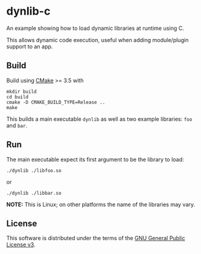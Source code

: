 # dynlib-c

An example showing how to load dynamic libraries at runtime using C.

This allows dynamic code execution, useful when adding module/plugin support to an app.

## Build

Build using [CMake](https://cmake.org/) >= 3.5 with

```
mkdir build
cd build
cmake -D CMAKE_BUILD_TYPE=Release ..
make
```

This builds a main executable `dynlib` as well as two example libraries: `foo` and `bar`.

## Run

The main executable expect its first argument to be the library to load:

```
./dynlib ./libfoo.so
```

or

```
./dynlib ./libbar.so
```

**NOTE:** This is Linux; on other platforms the name of the libraries may vary.

## License

This software is distributed under the terms of the
[GNU General Public License v3](https://www.gnu.org/licenses/gpl-3.0.en.html).
